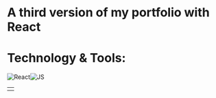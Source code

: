 # A third version of my portfolio with React

# Technology & Tools:
<table>
  <td>
    <tr>
      <img src='https://lh3.googleusercontent.com/proxy/qWa4S6Oiv20-R2ph4p2MkJJAXPlwaZHYk9LfQv02ddEwGHpUQSHVjxr7OyBSOGYgDh6e0tqSDXro4NPd5dHqQiaLM10gmAHwY3RZdkUOHPbQ_AriPKN9mE4qGFkKZO4Zu450nrnbkcDiFZGYk6idgzpMpw'
           alt='React'/>
    </tr>
    <tr>
      <img src='https://res.cloudinary.com/practicaldev/image/fetch/s--7SrwO1HZ--/c_imagga_scale,f_auto,fl_progressive,h_420,q_auto,w_1000/https://d33wubrfki0l68.cloudfront.net/871521ecc315b651de02bb4b69804ae2dfb34f12/9281b/images/blog/javascript-logo.png'
           alt='JS'/>
    </tr>
  </td
</table>
